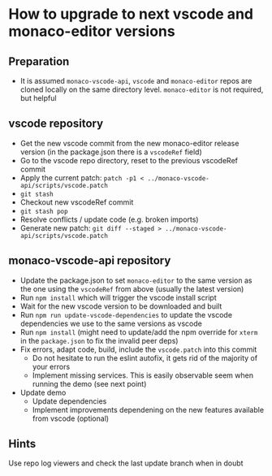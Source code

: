 # How to upgrade to next vscode and monaco-editor versions

## Preparation

- It is assumed `monaco-vscode-api`, `vscode` and `monaco-editor` repos are cloned locally on the same directory level. `monaco-editor` is not required, but helpful

## vscode repository

- Get the new vscode commit from the new monaco-editor release version (in the package.json there is a `vscodeRef` field)
- Go to the vscode repo directory, reset to the previous vscodeRef commit
- Apply the current patch: `patch -p1 < ../monaco-vscode-api/scripts/vscode.patch`
- `git stash`
- Checkout new vscodeRef commit
- `git stash pop`
- Resolve conflicts / update code (e.g. broken imports)
- Generate new patch: `git diff --staged > ../monaco-vscode-api/scripts/vscode.patch`

## monaco-vscode-api repository

- Update the package.json to set `monaco-editor` to the same version as the one using the `vscodeRef` from above (usually the latest version)
- Run `npm install` which will trigger the vscode install script
- Wait for the new vscode version to be downloaded and built
- Run `npm run update-vscode-dependencies` to update the vscode dependencies we use to the same versions as vscode
- Run `npm install` (might need to update/add the npm override for `xterm` in the `package.json` to fix the invalid peer deps)
- Fix errors, adapt code, build, include the `vscode.patch` into this commit
  - Do not hesitate to run the eslint autofix, it gets rid of the majority of your errors
  - Implement missing services. This is easily observable seem when running the demo (see next point)
- Update demo
  - Update dependencies
  - Implement improvements dependening on the new features available from vscode (optional)

## Hints

Use repo log viewers and check the last update branch when in doubt
